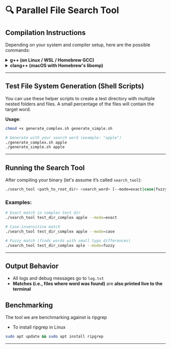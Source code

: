 # 🔍 Parallel File Search Tool

## Compilation Instructions

Depending on your system and compiler setup, here are the possible commands:

<details>
<summary><strong>g++ (on Linux / WSL / Homebrew GCC)</strong></summary>

```bash
# If using g++ with OpenMP support (like g++-14 from Homebrew):
g++-14 -std=c++17 -fopenmp search.cpp -o search_tool

# Without OpenMP (no parallelism):
g++ -std=c++17 search.cpp -o search_tool
```

</details>

<details>
<summary><strong>clang++ (macOS with Homebrew's libomp)</strong></summary>

```bash
# With OpenMP support using libomp
clang++ -std=c++17 \
  -I/opt/homebrew/opt/libomp/include \
  -L/opt/homebrew/opt/libomp/lib \
  -lomp -fopenmp \
  search.cpp -o search_tool
```

</details>

---

## Test File System Generation (Shell Scripts)

You can use these helper scripts to create a test directory with multiple nested folders and files. A small percentage of the files will contain the target word.


**Usage**:

```bash
chmod +x generate_complex.sh generate_simple.sh

# Generate with your search word (example: "apple")
./generate_complex.sh apple
./generate_simple.sh apple
```

---

## Running the Search Tool

After compiling your binary (let's assume it’s called `search_tool`):

```bash
./search_tool <path_to_root_dir> <search_word> [--mode=exact|case|fuzzy]
```

### Examples:

```bash
# Exact match in complex test dir
./search_tool test_dir_complex apple --mode=exact

# Case-insensitive match
./search_tool test_dir_complex apple --mode=case

# Fuzzy match (finds words with small typo differences)
./search_tool test_dir_complex aple --mode=fuzzy
```

---

## Output Behavior

- All logs and debug messages go to `log.txt`
- **Matches (i.e., files where word was found)** are **also printed live to the terminal**

## Benchmarking 

The tool we are benchmarking against is ripgrep 
- To install ripgrep in Linux

```bash
sudo apt update && sudo apt install ripgrep
```

---
